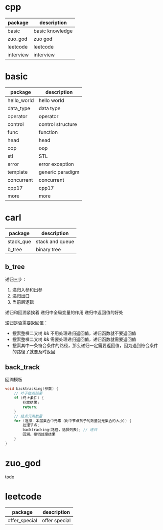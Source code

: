 # cpp
| package   | description     |
|-----------|-----------------|
| basic     | basic knowledge |
| zuo_god   | zuo god         |
| leetcode  | leetcode        |
| interview | interview       |

# basic
| package   | description       |
|-------------|-------------------|
| hello_world | hello world       |
| data_type   | data type         |
| operator    | operator          |
| control     | control structure |
| func        | function          |
| head        | head              |
| oop         | oop               |
| stl         | STL               |
| error       | error exception   |
| template    | generic paradigm  |
| concurrent  | concurrent        |
| cpp17       | cpp17             |
| more        | more              |

# carl
| package   | description   |
|-----------|---------------|
| stack_que     | stack and queue |
| b_tree     | binary tree |

## b_tree
递归三步：
1. 递归入参和出参
2. 递归出口
3. 当前层逻辑

递归和回溯紧挨着
递归中全局变量的作用
递归中返回值的好处

递归是否需要返回值：
- 搜索整棵二叉树 && 不用处理递归返回值，递归函数就不要返回值
- 搜索整棵二叉树 && 需要处理递归返回值，递归函数就需要返回值
- 搜索其中一条符合条件的路径，那么递归一定需要返回值，因为遇到符合条件的路径了就要及时返回
## back_track
回溯模板
```cpp
void backtracking(参数) {
    // 叶子结点结果
    if (终止条件) {
        存放结果;
        return;
    }
    // 结点元素数量
    for (选择：本层集合中元素（树中节点孩子的数量就是集合的大小）) {
        处理节点;
        backtracking(路径，选择列表); // 递归
        回溯，撤销处理结果
    }
}
```

# zuo_god
todo

# leetcode
| package   | description   |
|-----------|---------------|
| offer_special     | offer special |
